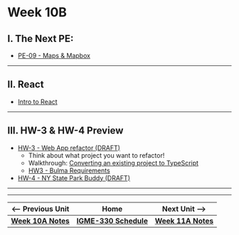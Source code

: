# Week 10B


## I. The Next PE:

- [PE-09 - Maps & Mapbox](../pe/pe-09.md)

---

## II. React
- [Intro to React](https://github.com/tonethar/IGME-330-Master/blob/master/notes/react-intro.md)

---

## III. HW-3 & HW-4 Preview
- [HW-3 - Web App refactor (DRAFT)](../hw/hw-3.md)
  - Think about what project you want to refactor!
  - Walkthrough: [Converting an existing project to TypeScript](https://github.com/tonethar/IGME-330-Fall-2023/blob/main/hw/hw3-typescript-notes.md)
  - [HW3 - Bulma Requirements](../hw/hw3-bulma-requirements.md)
- [HW-4 - NY State Park Buddy (DRAFT)](https://github.com/tonethar/IGME-330-Spring-2023/blob/main/hw/hw-4.md)
  
<hr><hr>


| <-- Previous Unit | Home | Next Unit -->
| --- | --- | --- 
| [**Week 10A Notes**](10A.md)  |  [**IGME-330 Schedule**](../schedule.md) | [**Week 11A Notes**](11A.md)

